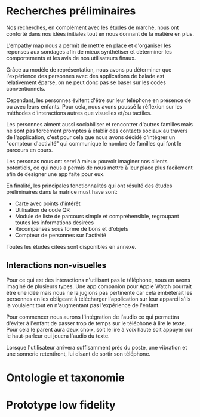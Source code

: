 # Recherches préliminaires

Nos recherches, en complément avec les études de marché, nous ont conforté dans nos idées initiales tout en nous donnant de la matière en plus.

L'empathy map nous a permit de mettre en place et d'organiser les réponses aux sondages afin de mieux synthétiser et déterminer les comportements et les avis de nos utilisateurs finaux.

Grâce au modèle de représentation, nous avons pu déterminer que l'expérience des personnes avec des applications de balade est relativement éparse, on ne peut donc pas se baser sur les codes conventionnels. 

Cependant, les personnes évitent d'être sur leur téléphone en présence de ou avec leurs enfants. Pour cela, nous avons poussé la réflexion sur les méthodes d'interactions autres que visuelles et/ou tactiles.

Les personnes aiment aussi sociabiliser et rencontrer d'autres familles mais ne sont pas forcément promptes à établir des contacts sociaux au travers de l'application, c'est pour cela que nous avons décidé d'intégrer un "compteur d'activité" qui communique le nombre de familles qui font le parcours en cours.

Les personas nous ont servi à mieux pouvoir imaginer nos clients potentiels, ce qui nous a permis de nous mettre à leur place plus facilement afin de designer une app faite pour eux.

En finalité, les principales fonctionnalités qui ont résulté des études préliminaires dans la matrice must have sont: 
- Carte avec points d'intérêt
- Utilisation de code QR
- Module de liste de parcours simple et compréhensible, regroupant toutes les informations désirées
- Récompenses sous forme de bons et d'objets
- Compteur de personnes sur l'activité

Toutes les études citées sont disponibles en annexe.
## Interactions non-visuelles
Pour ce qui est des interactions n'utilisant pas le téléphone, nous en avons imaginé de plusieurs types. Une app companion pour Apple Watch pourrait être une idée mais nous ne la jugions pas pertinente car cela embêterait les personnes en les obligeant à télécharger l'application sur leur appareil s'ils la voulaient tout en n'augmentant pas l'expérience de l'enfant.

Pour commencer nous aurons l'intégration de l'audio ce qui permettra d'éviter à l'enfant de passer trop de temps sur le téléphone à lire le texte. Pour cela le parent aura deux choix, soit le lire à voix haute soit appuyer sur le haut-parleur qui jouera l'audio du texte.

Lorsque l'utilisateur arrivera suffisamment près du poste, une vibration et une sonnerie retentiront, lui disant de sortir son téléphone.
# Ontologie et taxonomie
# Prototype low fidelity